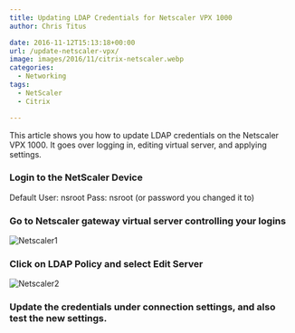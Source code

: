 ```yaml
---
title: Updating LDAP Credentials for Netscaler VPX 1000
author: Chris Titus

date: 2016-11-12T15:13:18+00:00
url: /update-netscaler-vpx/
image: images/2016/11/citrix-netscaler.webp
categories:
  - Networking
tags:
  - NetScaler
  - Citrix

---
```

This article shows you how to update LDAP credentials on the Netscaler VPX 1000. It goes over logging in, editing virtual server, and applying settings.<!--more-->

### Login to the NetScaler Device

Default User: nsroot Pass: nsroot (or password you changed it to)

### Go to Netscaler gateway virtual server controlling your logins

![Netscaler1](/images/2016/11/netscaler1.webp)

### Click on LDAP Policy and select Edit Server

![Netscaler2](/images/2016/11/netscaler2.webp)

### Update the credentials under connection settings, and also test the new settings.


